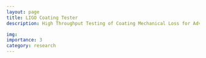 ```yaml
---
layout: page
title: LIGO Coating Tester
description: High Throughput Testing of Coating Mechanical Loss for Advanced LIGO：Extracting Bulk and Shear Loss Angles

img:
importance: 3
category: research
---
```

